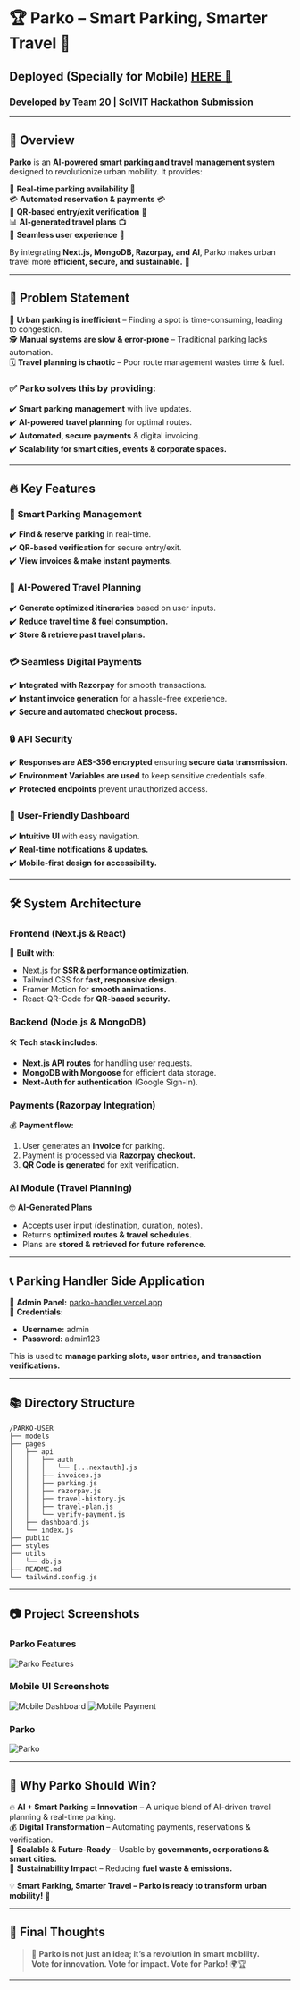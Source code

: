 # 🏆 **Parko – Smart Parking, Smarter Travel** 🚗  
## Deployed (Specially for Mobile) [HERE 🔗](https://parko-user.vercel.app/)  
### **Developed by Team 20 | SolVIT Hackathon Submission**  



--- 

## 🚀 **Overview**  

**Parko** is an **AI-powered smart parking and travel management system** designed to revolutionize urban mobility. It provides:  

💯 **Real-time parking availability** 📍  
💳 **Automated reservation & payments** 💳  
🔑 **QR-based entry/exit verification** 🔑  
📊 **AI-generated travel plans** 📺  
📱 **Seamless user experience** 📱  

By integrating **Next.js, MongoDB, Razorpay, and AI**, Parko makes urban travel more **efficient, secure, and sustainable.** 🌱  

---

## 🎯 **Problem Statement**  

🚦 **Urban parking is inefficient** – Finding a spot is time-consuming, leading to congestion.  
🕵️ **Manual systems are slow & error-prone** – Traditional parking lacks automation.  
🗓️ **Travel planning is chaotic** – Poor route management wastes time & fuel.  

### ✅ **Parko solves this by providing:**  
✔️ **Smart parking management** with live updates.  
✔️ **AI-powered travel planning** for optimal routes.  
✔️ **Automated, secure payments** & digital invoicing.  
✔️ **Scalability for smart cities, events & corporate spaces.**  

---

## 🔥 **Key Features**  

### 🚗 **Smart Parking Management**  
✔️ **Find & reserve parking** in real-time.  
✔️ **QR-based verification** for secure entry/exit.  
✔️ **View invoices & make instant payments.**  

### 🤖 **AI-Powered Travel Planning**  
✔️ **Generate optimized itineraries** based on user inputs.  
✔️ **Reduce travel time & fuel consumption.**  
✔️ **Store & retrieve past travel plans.**  

### 💳 **Seamless Digital Payments**  
✔️ **Integrated with Razorpay** for smooth transactions.  
✔️ **Instant invoice generation** for a hassle-free experience.  
✔️ **Secure and automated checkout process.**  

### 🔒 **API Security**  
✔️ **Responses are AES-356 encrypted** ensuring **secure data transmission.**  
✔️ **Environment Variables are used** to keep sensitive credentials safe.  
✔️ **Protected endpoints** prevent unauthorized access.  

### 📲 **User-Friendly Dashboard**  
✔️ **Intuitive UI** with easy navigation.  
✔️ **Real-time notifications & updates.**  
✔️ **Mobile-first design for accessibility.**  

---

## 🛠️ **System Architecture**  

### **Frontend (Next.js & React)**  
🚀 **Built with:**  
- Next.js for **SSR & performance optimization.**  
- Tailwind CSS for **fast, responsive design.**  
- Framer Motion for **smooth animations.**  
- React-QR-Code for **QR-based security.**  

### **Backend (Node.js & MongoDB)**  
🛠️ **Tech stack includes:**  
- **Next.js API routes** for handling user requests.  
- **MongoDB with Mongoose** for efficient data storage.  
- **Next-Auth for authentication** (Google Sign-In).  

### **Payments (Razorpay Integration)**  
💰 **Payment flow:**  
1. User generates an **invoice** for parking.  
2. Payment is processed via **Razorpay checkout.**  
3. **QR Code is generated** for exit verification.  

### **AI Module (Travel Planning)**  
🤓 **AI-Generated Plans**  
- Accepts user input (destination, duration, notes).  
- Returns **optimized routes & travel schedules.**  
- Plans are **stored & retrieved for future reference.**  

---

## 📞 **Parking Handler Side Application**  

🔗 **Admin Panel:** [parko-handler.vercel.app](https://parko-handler.vercel.app)  
🔐 **Credentials:**  
- **Username:** admin  
- **Password:** admin123  

This is used to **manage parking slots, user entries, and transaction verifications.**  

---

## 📚 **Directory Structure**  

```
/PARKO-USER
├── models
├── pages
│   ├── api
│   │   ├── auth
│   │   │   └── [...nextauth].js
│   │   ├── invoices.js
│   │   ├── parking.js
│   │   ├── razorpay.js
│   │   ├── travel-history.js
│   │   ├── travel-plan.js
│   │   └── verify-payment.js
│   ├── dashboard.js
│   └── index.js
├── public
├── styles
├── utils
│   └── db.js
├── README.md
└── tailwind.config.js
```

---

## 📷 **Project Screenshots**  

### **Parko Features**
![Parko Features](Images/5.png)


### **Mobile UI Screenshots**  
![Mobile Dashboard](Images/6.png)
![Mobile Payment](Images/7.png)

### **Parko**  
![Parko](Images/8.png)


---

## 🌟 **Why Parko Should Win?**  

🔥 **AI + Smart Parking = Innovation** – A unique blend of AI-driven travel planning & real-time parking.  
💰 **Digital Transformation** – Automating payments, reservations & verification.  
🚀 **Scalable & Future-Ready** – Usable by **governments, corporations & smart cities.**  
🌱 **Sustainability Impact** – Reducing **fuel waste & emissions.**  

💡 **Smart Parking, Smarter Travel – Parko is ready to transform urban mobility!** 🚀  

---

## 💎 **Final Thoughts**  
> 🚀 **Parko is not just an idea; it’s a revolution in smart mobility.**  
> **Vote for innovation. Vote for impact. Vote for Parko!** 🌍🏆  

---

